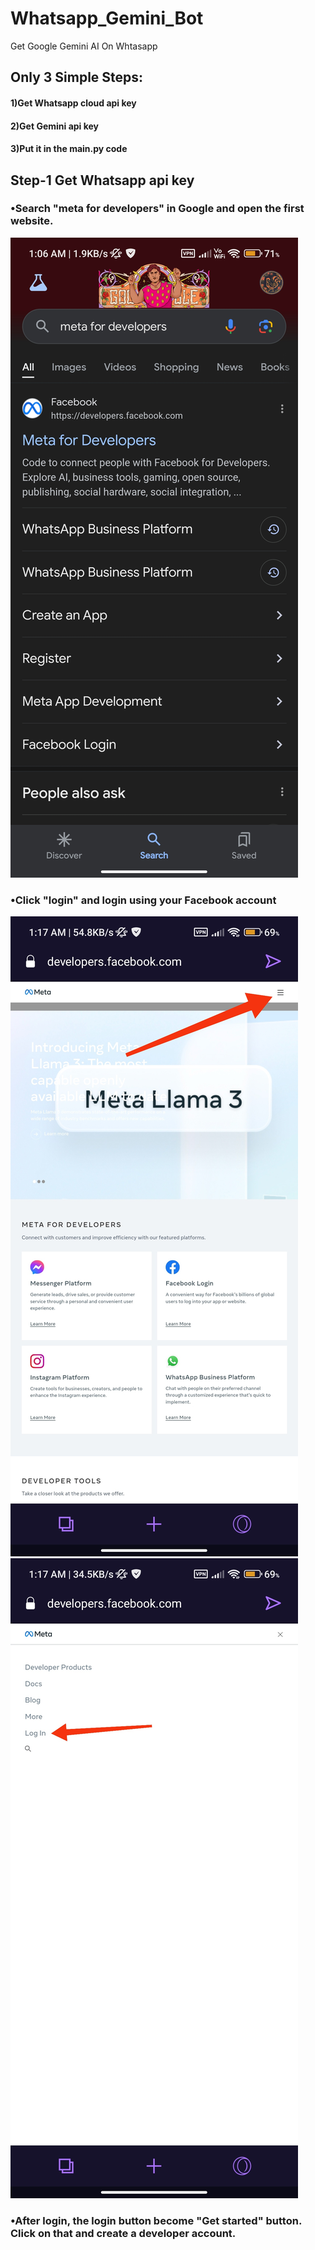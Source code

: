 # Whatsapp_Gemini_Bot
Get Google Gemini AI On Whtasapp

## Only 3 Simple Steps:

#### 1)Get Whatsapp cloud api key
#### 2)Get Gemini api key
#### 3)Put it in the main.py code


## Step-1 Get Whatsapp api key

### •Search "meta for developers" in Google and open the first website.
![meta_frontpage](images/meta_front.jpg)

### •Click "login" and login using your Facebook account 
![meta_login1](images/meta_login1.jpg)
![meta_login2](images/meta_login2.jpg)

### •After login, the login button become "Get started" button. Click on that and create a developer account.

